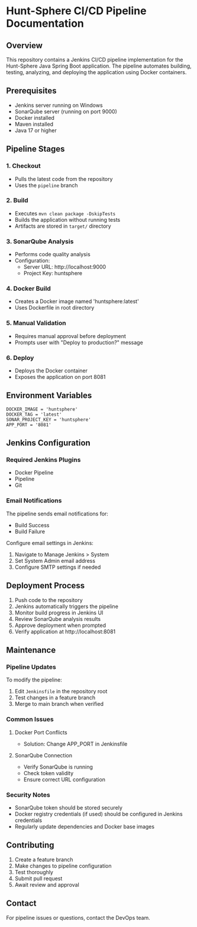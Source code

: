 # Hunt-Sphere CI/CD Pipeline Documentation

## Overview
This repository contains a Jenkins CI/CD pipeline implementation for the Hunt-Sphere Java Spring Boot application. The pipeline automates building, testing, analyzing, and deploying the application using Docker containers.

## Prerequisites
- Jenkins server running on Windows
- SonarQube server (running on port 9000)
- Docker installed
- Maven installed
- Java 17 or higher

## Pipeline Stages

### 1. Checkout
- Pulls the latest code from the repository
- Uses the `pipeline` branch

### 2. Build
- Executes `mvn clean package -DskipTests`
- Builds the application without running tests
- Artifacts are stored in `target/` directory

### 3. SonarQube Analysis
- Performs code quality analysis
- Configuration:
  - Server URL: http://localhost:9000
  - Project Key: huntsphere

### 4. Docker Build
- Creates a Docker image named 'huntsphere:latest'
- Uses Dockerfile in root directory

### 5. Manual Validation
- Requires manual approval before deployment
- Prompts user with "Deploy to production?" message

### 6. Deploy
- Deploys the Docker container
- Exposes the application on port 8081

## Environment Variables
```
DOCKER_IMAGE = 'huntsphere'
DOCKER_TAG = 'latest'
SONAR_PROJECT_KEY = 'huntsphere'
APP_PORT = '8081'
```

## Jenkins Configuration

### Required Jenkins Plugins
- Docker Pipeline
- Pipeline
- Git

### Email Notifications
The pipeline sends email notifications for:
- Build Success
- Build Failure

Configure email settings in Jenkins:
1. Navigate to Manage Jenkins > System
2. Set System Admin email address
3. Configure SMTP settings if needed

## Deployment Process
1. Push code to the repository
2. Jenkins automatically triggers the pipeline
3. Monitor build progress in Jenkins UI
4. Review SonarQube analysis results
5. Approve deployment when prompted
6. Verify application at http://localhost:8081

## Maintenance

### Pipeline Updates
To modify the pipeline:
1. Edit `Jenkinsfile` in the repository root
2. Test changes in a feature branch
3. Merge to main branch when verified

### Common Issues
1. Docker Port Conflicts
   - Solution: Change APP_PORT in Jenkinsfile

2. SonarQube Connection
   - Verify SonarQube is running
   - Check token validity
   - Ensure correct URL configuration

### Security Notes
- SonarQube token should be stored securely
- Docker registry credentials (if used) should be configured in Jenkins credentials
- Regularly update dependencies and Docker base images

## Contributing
1. Create a feature branch
2. Make changes to pipeline configuration
3. Test thoroughly
4. Submit pull request
5. Await review and approval

## Contact
For pipeline issues or questions, contact the DevOps team.
